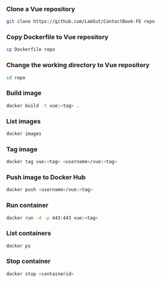 ### Clone a Vue repository
```bash
git clone https://github.com/LamSut/ContactBook-FE repo
```
### Copy Dockerfile to Vue repository
```bash
cp Dockerfile repo
```
### Change the working directory to Vue repository
```bash
cd repo
```
### Build image
```bash
docker build -t vue:<tag> .
```
### List images
```bash
docker images
```
### Tag image
```bash
docker tag vue:<tag> <username>/vue:<tag> 
```
### Push image to Docker Hub
```bash
docker push <username>/vue:<tag>  
```
### Run container
```bash
docker run -d -p 443:443 vue:<tag>
```
### List containers
```bash
docker ps
```
### Stop container
```bash
docker stop <containerid>
```